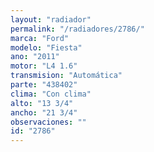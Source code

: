 ```yaml
---
layout: "radiador"
permalink: "/radiadores/2786/"
marca: "Ford"
modelo: "Fiesta"
ano: "2011"
motor: "L4 1.6"
transmision: "Automática"
parte: "438402"
clima: "Con clima"
alto: "13 3/4"
ancho: "21 3/4"
observaciones: ""
id: "2786"
---
```


